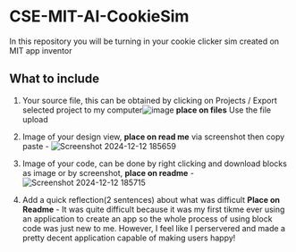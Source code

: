 # CSE-MIT-AI-CookieSim

In this repository you will be turning in your cookie clicker sim created on MIT app inventor

## What to include

1. Your source file, this can be obtained by clicking on Projects / Export selected project to my computer![image](https://github.com/user-attachments/assets/f99cff16-16e3-4e1e-afc7-9da69f0e47f4) __place on files__ Use the file upload
2. Image of your design view, __place on read me__ via screenshot then copy paste - ![Screenshot 2024-12-12 185659](https://github.com/user-attachments/assets/ccfea8d2-b6a7-492c-8692-97692a856978)

3. Image of your code, can be done by right clicking and download blocks as image or by screenshot, __place on readme__ - ![Screenshot 2024-12-12 185715](https://github.com/user-attachments/assets/0bf1b7aa-e020-4736-ba26-590f18e35ee8)

4. Add a quick reflection(2 sentences) about what was difficult __Place on Readme__ - It was quite difficult because it was my first tikme ever using an application to create an app so the whole process of using block code was just new to me. However, I feel like I perservered and made a pretty decent application capable of making users happy!


